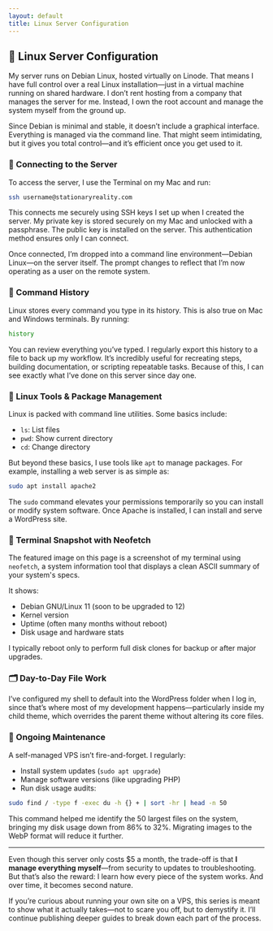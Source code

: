 ```yaml
---
layout: default
title: Linux Server Configuration
---
```


## 🐧 Linux Server Configuration

My server runs on Debian Linux, hosted virtually on Linode. That means I have full control over a real Linux installation—just in a virtual machine running on shared hardware. I don’t rent hosting from a company that manages the server for me. Instead, I own the root account and manage the system myself from the ground up.

Since Debian is minimal and stable, it doesn’t include a graphical interface. Everything is managed via the command line. That might seem intimidating, but it gives you total control—and it’s efficient once you get used to it.

### 🔐 Connecting to the Server

To access the server, I use the Terminal on my Mac and run:

```bash
ssh username@stationaryreality.com
````

This connects me securely using SSH keys I set up when I created the server. My private key is stored securely on my Mac and unlocked with a passphrase. The public key is installed on the server. This authentication method ensures only I can connect.

Once connected, I’m dropped into a command line environment—Debian Linux—on the server itself. The prompt changes to reflect that I’m now operating as a user on the remote system.

### 📜 Command History

Linux stores every command you type in its history. This is also true on Mac and Windows terminals. By running:

```bash
history
```

You can review everything you’ve typed. I regularly export this history to a file to back up my workflow. It’s incredibly useful for recreating steps, building documentation, or scripting repeatable tasks. Because of this, I can see exactly what I’ve done on this server since day one.

### 🧰 Linux Tools & Package Management

Linux is packed with command line utilities. Some basics include:

* `ls`: List files
* `pwd`: Show current directory
* `cd`: Change directory

But beyond these basics, I use tools like `apt` to manage packages. For example, installing a web server is as simple as:

```bash
sudo apt install apache2
```

The `sudo` command elevates your permissions temporarily so you can install or modify system software. Once Apache is installed, I can install and serve a WordPress site.

### 📸 Terminal Snapshot with Neofetch

The featured image on this page is a screenshot of my terminal using `neofetch`, a system information tool that displays a clean ASCII summary of your system's specs.

It shows:

* Debian GNU/Linux 11 (soon to be upgraded to 12)
* Kernel version
* Uptime (often many months without reboot)
* Disk usage and hardware stats

I typically reboot only to perform full disk clones for backup or after major upgrades.

### 🗂️ Day-to-Day File Work

I’ve configured my shell to default into the WordPress folder when I log in, since that’s where most of my development happens—particularly inside my child theme, which overrides the parent theme without altering its core files.

### 🔧 Ongoing Maintenance

A self-managed VPS isn’t fire-and-forget. I regularly:

* Install system updates (`sudo apt upgrade`)
* Manage software versions (like upgrading PHP)
* Run disk usage audits:

```bash
sudo find / -type f -exec du -h {} + | sort -hr | head -n 50
```

This command helped me identify the 50 largest files on the system, bringing my disk usage down from 86% to 32%. Migrating images to the WebP format will reduce it further.

---

Even though this server only costs \$5 a month, the trade-off is that **I manage everything myself**—from security to updates to troubleshooting. But that’s also the reward: I learn how every piece of the system works. And over time, it becomes second nature.

If you’re curious about running your own site on a VPS, this series is meant to show what it actually takes—not to scare you off, but to demystify it. I’ll continue publishing deeper guides to break down each part of the process.
